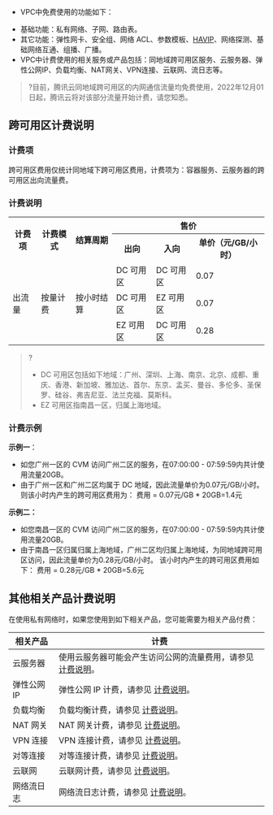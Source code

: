 + VPC中免费使用的功能如下：
 - 基础功能：私有网络、子网、路由表。
 - 其它功能：弹性网卡、安全组、网络 ACL、参数模板、[HAVIP](https://cloud.tencent.com/document/product/215/36691)、网络探测、基础网络互通、组播、广播。
- VPC中计费使用的相关服务或产品包括：同地域跨可用区服务、云服务器、弹性公网IP、负载均衡、NAT网关、VPN连接、云联网、流日志等。

>?目前，腾讯云同地域跨可用区的内网通信流量均免费使用，2022年12月01日起，腾讯云将对该部分流量开始计费，请您知悉。
>


## 跨可用区计费说明
### 计费项
跨可用区费用仅统计同地域下跨可用区费用，计费项为：容器服务、云服务器的跨可用区出向流量费。

### 计费说明
<table >
<tr >
<th  rowspan="2" >计费项</th>
<th  rowspan="2">计费模式</th>
<th  rowspan="2">结算周期</th>
<th colspan="3" >售价</th>
</tr>
<tr >
<th >出向</th>
<th >入向</th>
<th >单价（元/GB/小时）</th>
</tr>
<tr >
<td rowspan="3" >出流量</td>
<td rowspan="3">按量计费</td>
<td rowspan="3">按小时结算</td>
<td >DC 可用区</td>
<td >DC 可用区</td>
<td >0.07</td>
</tr>
<tr >
<td >DC 可用区</td>
<td >EZ 可用区</td>
<td >0.07</td>
</tr>
<tr >
<td >EZ 可用区</td>
<td >DC 可用区</td>
<td >0.28</td>
</tr>
</table>

>? 
>+ DC 可用区包括如下地域：广州、深圳、上海、南京、北京、成都、重庆、香港、新加坡、雅加达、首尔、东京、孟买、曼谷、多伦多、圣保罗、硅谷、弗吉尼亚、法兰克福、莫斯科。
>+ EZ 可用区指南昌一区，归属上海地域。


### 计费示例
**示例一**：
- 如您广州一区的 CVM 访问广州二区的服务，在07:00:00 - 07:59:59内共计使用流量20GB。
- 由于广州一区和广州二区均属于 DC 地域，因此流量单价为0.07元/GB/小时。
则该小时内产生的跨可用区费用为：
费用 = 0.07元/GB * 20GB=1.4元

**示例二：**
+ 如您南昌一区的 CVM 访问广州二区的服务，在07:00:00 - 07:59:59内共计使用流量20GB。
+ 由于南昌一区归属归属上海地域，广州二区均归属上海地域，为同地域跨可用区访问，因此流量单价为0.28元/GB/小时。
该小时内产生的跨可用区费用如下：
费用 = 0.28元/GB * 20GB=5.6元


## 其他相关产品计费说明
在使用私有网络时，如果您使用到如下相关产品，您可能需要为相关产品付费：

| 相关产品	 | 计费 | 
|---------|---------|
| 云服务器 | 使用云服务器可能会产生访问公网的流量费用，请参见 [计费说明](https://cloud.tencent.com/document/product/213/10578)。 | 
| 弹性公网 IP    	 | 弹性公网 IP 计费，请参见 [计费说明](https://cloud.tencent.com/document/product/213/17156 )。 | 
| 负载均衡	 | 负载均衡计费，请参见 [计费说明](https://cloud.tencent.com/document/product/214/8848)。 | 
| NAT 网关	 | NAT 网关计费，请参见 [计费说明](https://cloud.tencent.com/document/product/552/18172)。| 
| VPN 连接	 |VPN 连接计费，请参见 [计费说明](https://cloud.tencent.com/document/product/554/18986)。| 
| 对等连接	 | 对等连接计费，请参见 [计费说明](https://cloud.tencent.com/document/product/553/18833)。 | 
| 云联网	 | 云联网计费，请参见 [计费说明](https://cloud.tencent.com/document/product/877/18676)。 | 
| 网络流日志		 | 网络流日志计费，请参见 [计费说明](https://cloud.tencent.com/document/product/682/18963 )。 | 
